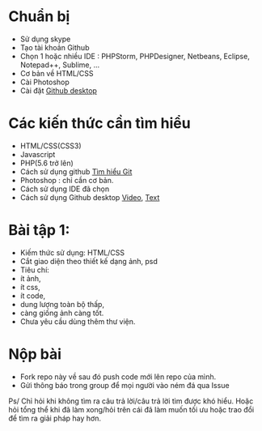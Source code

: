 # Chuẩn bị

+ Sử dụng skype
+ Tạo tài khoản Github
+ Chọn 1 hoặc nhiều IDE : PHPStorm, PHPDesigner, Netbeans, Eclipse, Notepad++, Sublime, ...
+ Cơ bản về HTML/CSS
+ Cài Photoshop
+ Cài đặt [Github desktop](https://desktop.github.com)

# Các kiến thức cần tìm hiểu

+ HTML/CSS(CSS3)
+ Javascript
+ PHP(5.6 trở lên)
+ Cách sử dụng github [Tìm hiểu Git](https://git-scm.com/book/vi/v1/Bắt-Đầu-Cơ-Bản-về-Git)
+ Photoshop : chỉ cần cơ bản.
+ Cách sử dụng IDE đã chọn
+ Cách sử dụng Github desktop [Video](https://www.youtube.com/watch?v=bdqnubR3P1Y), [Text](http://o7planning.org/web/fe/default/vi/document/70398/huong-dan-su-dung-github-voi-github-desktop)

# Bài tập 1:

+ Kiếm thức sử dụng: HTML/CSS
+ Cắt giao diện theo thiết kế dạng ảnh, psd
+ Tiêu chí: 
 + ít ảnh, 
 + ít css, 
 + ít code, 
 + dung lượng toàn bộ thấp, 
 + càng giống ảnh càng tốt.
 + Chưa yêu cầu dùng thêm thư viện.
 
# Nộp bài

+ Fork repo này về sau đó push code mới lên repo của mình.
+ Gửi thông báo trong group để mọi người vào ném đá qua Issue

Ps/ Chỉ hỏi khi không tìm ra câu trả lời/câu trả lời tìm được khó hiểu. Hoặc hỏi tổng thể khi đã làm xong/hỏi trên cái đã làm muốn tối ưu hoặc trao đổi để tìm ra giải pháp hay hơn.
